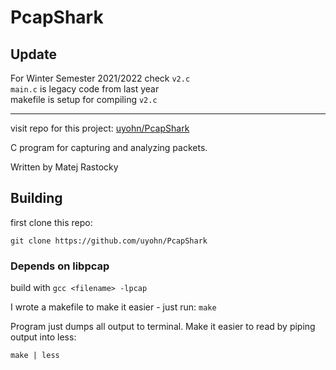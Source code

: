 # PcapShark

## Update

For Winter Semester 2021/2022 check `v2.c`  
`main.c` is legacy code from last year  
makefile is setup for compiling `v2.c`
 
---
 
visit repo for this project: [uyohn/PcapShark](https://www.github.com/uyohn/PcapShark)

C program for capturing and analyzing packets.

Written by Matej Rastocky

## Building

first clone this repo:

`git clone https://github.com/uyohn/PcapShark`

### Depends on libpcap

build with `gcc <filename> -lpcap`

I wrote a makefile to make it easier - just run: `make`

Program just dumps all output to terminal.
Make it easier to read by piping output into less:

`make | less`
